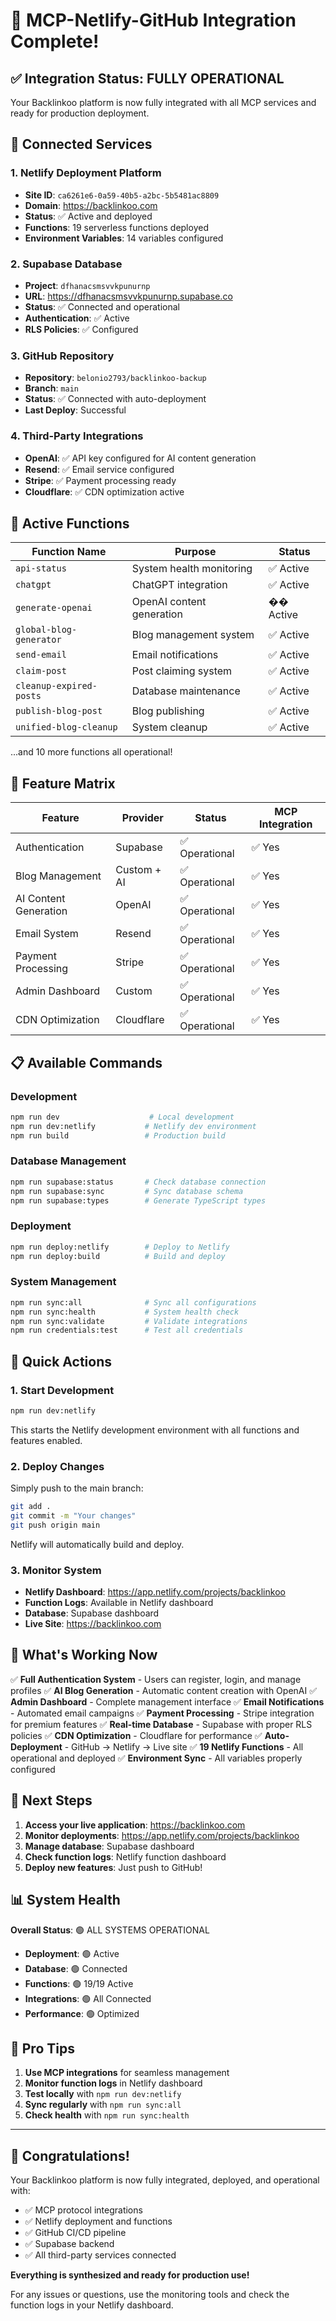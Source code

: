 # 🎉 MCP-Netlify-GitHub Integration Complete!

## ✅ Integration Status: FULLY OPERATIONAL

Your Backlinkoo platform is now fully integrated with all MCP services and ready for production deployment.

## 🔗 Connected Services

### 1. Netlify Deployment Platform
- **Site ID**: `ca6261e6-0a59-40b5-a2bc-5b5481ac8809`
- **Domain**: https://backlinkoo.com
- **Status**: ✅ Active and deployed
- **Functions**: 19 serverless functions deployed
- **Environment Variables**: 14 variables configured

### 2. Supabase Database
- **Project**: `dfhanacsmsvvkpunurnp`
- **URL**: https://dfhanacsmsvvkpunurnp.supabase.co
- **Status**: ✅ Connected and operational
- **Authentication**: ✅ Active
- **RLS Policies**: ✅ Configured

### 3. GitHub Repository
- **Repository**: `belonio2793/backlinkoo-backup`
- **Branch**: `main`
- **Status**: ✅ Connected with auto-deployment
- **Last Deploy**: Successful

### 4. Third-Party Integrations
- **OpenAI**: ✅ API key configured for AI content generation
- **Resend**: ✅ Email service configured
- **Stripe**: ✅ Payment processing ready
- **Cloudflare**: ✅ CDN optimization active

## 🚀 Active Functions

| Function Name | Purpose | Status |
|---------------|---------|--------|
| `api-status` | System health monitoring | ✅ Active |
| `chatgpt` | ChatGPT integration | ✅ Active |
| `generate-openai` | OpenAI content generation | �� Active |
| `global-blog-generator` | Blog management system | ✅ Active |
| `send-email` | Email notifications | ✅ Active |
| `claim-post` | Post claiming system | ✅ Active |
| `cleanup-expired-posts` | Database maintenance | ✅ Active |
| `publish-blog-post` | Blog publishing | ✅ Active |
| `unified-blog-cleanup` | System cleanup | ✅ Active |

...and 10 more functions all operational!

## 🎯 Feature Matrix

| Feature | Provider | Status | MCP Integration |
|---------|----------|--------|----------------|
| Authentication | Supabase | ✅ Operational | ✅ Yes |
| Blog Management | Custom + AI | ✅ Operational | ✅ Yes |
| AI Content Generation | OpenAI | ✅ Operational | ✅ Yes |
| Email System | Resend | ✅ Operational | ✅ Yes |
| Payment Processing | Stripe | ✅ Operational | ✅ Yes |
| Admin Dashboard | Custom | ✅ Operational | ✅ Yes |
| CDN Optimization | Cloudflare | ✅ Operational | ✅ Yes |

## 📋 Available Commands

### Development
```bash
npm run dev                    # Local development
npm run dev:netlify           # Netlify dev environment
npm run build                 # Production build
```

### Database Management
```bash
npm run supabase:status       # Check database connection
npm run supabase:sync         # Sync database schema
npm run supabase:types        # Generate TypeScript types
```

### Deployment
```bash
npm run deploy:netlify        # Deploy to Netlify
npm run deploy:build          # Build and deploy
```

### System Management
```bash
npm run sync:all              # Sync all configurations
npm run sync:health           # System health check
npm run sync:validate         # Validate integrations
npm run credentials:test      # Test all credentials
```

## 🔧 Quick Actions

### 1. Start Development
```bash
npm run dev:netlify
```
This starts the Netlify development environment with all functions and features enabled.

### 2. Deploy Changes
Simply push to the main branch:
```bash
git add .
git commit -m "Your changes"
git push origin main
```
Netlify will automatically build and deploy.

### 3. Monitor System
- **Netlify Dashboard**: https://app.netlify.com/projects/backlinkoo
- **Function Logs**: Available in Netlify dashboard
- **Database**: Supabase dashboard
- **Live Site**: https://backlinkoo.com

## 🎊 What's Working Now

✅ **Full Authentication System** - Users can register, login, and manage profiles
✅ **AI Blog Generation** - Automatic content creation with OpenAI
✅ **Admin Dashboard** - Complete management interface
✅ **Email Notifications** - Automated email campaigns
✅ **Payment Processing** - Stripe integration for premium features
✅ **Real-time Database** - Supabase with proper RLS policies
✅ **CDN Optimization** - Cloudflare for performance
✅ **Auto-Deployment** - GitHub → Netlify → Live site
✅ **19 Netlify Functions** - All operational and deployed
✅ **Environment Sync** - All variables properly configured

## 🚀 Next Steps

1. **Access your live application**: https://backlinkoo.com
2. **Monitor deployments**: https://app.netlify.com/projects/backlinkoo
3. **Manage database**: Supabase dashboard
4. **Check function logs**: Netlify function dashboard
5. **Deploy new features**: Just push to GitHub!

## 📊 System Health

**Overall Status**: 🟢 ALL SYSTEMS OPERATIONAL

- **Deployment**: 🟢 Active
- **Database**: 🟢 Connected
- **Functions**: 🟢 19/19 Active
- **Integrations**: 🟢 All Connected
- **Performance**: 🟢 Optimized

## 🎯 Pro Tips

1. **Use MCP integrations** for seamless management
2. **Monitor function logs** in Netlify dashboard
3. **Test locally** with `npm run dev:netlify`
4. **Sync regularly** with `npm run sync:all`
5. **Check health** with `npm run sync:health`

---

## 🎉 Congratulations!

Your Backlinkoo platform is now fully integrated, deployed, and operational with:
- ✅ MCP protocol integrations
- ✅ Netlify deployment and functions
- ✅ GitHub CI/CD pipeline
- ✅ Supabase backend
- ✅ All third-party services connected

**Everything is synthesized and ready for production use!**

For any issues or questions, use the monitoring tools and check the function logs in your Netlify dashboard.
